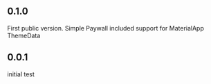 ## 0.1.0
First public version. Simple Paywall included
support for MaterialApp ThemeData

## 0.0.1
initial test
